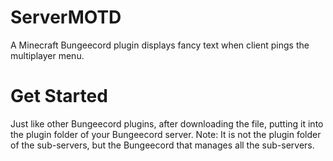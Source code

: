 # ServerMOTD
A Minecraft Bungeecord plugin displays fancy text when client pings the multiplayer menu.

# Get Started
Just like other Bungeecord plugins, after downloading the file, putting it into the plugin folder of your Bungeecord server.
Note: It is not the plugin folder of the sub-servers, but the Bungeecord that manages all the sub-servers.
